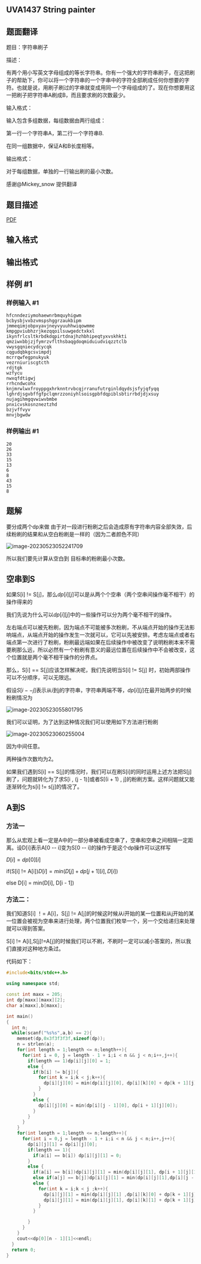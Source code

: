 ## UVA1437 String painter

## 题面翻译

题目：字符串刷子

描述：

有两个用小写英文字母组成的等长字符串。你有一个强大的字符串刷子，在这把刷子的帮助下，你可以将一个字符串的一个字串中的字符全部刷成任何你想要的字符。也就是说，用刷子刷过的字串就变成用同一个字母组成的了。现在你想要用这一把刷子把字符串A刷成B，而且要求刷的次数最少。

输入格式：

输入包含多组数据，每组数据由两行组成：

第一行一个字符串A，第二行一个字符串B.

在同一组数据中，保证A和B长度相等。

输出格式：

对于每组数据，单独的一行输出刷的最小次数。

感谢@Mickey_snow 提供翻译

## 题目描述

[problemUrl]: https://uva.onlinejudge.org/index.php?option=com_onlinejudge&Itemid=8&category=447&page=show_problem&problem=4183

[PDF](https://uva.onlinejudge.org/external/14/p1437.pdf)

## 输入格式

## 输出格式

## 样例 #1

### 样例输入 #1

```
hfcnndeziymohaewnrbmquyhigwm
bcbysbjvxbzvmspshggrzaukbipm
jmmeqimjobpxyavjneyvyuuhhwiqowmme
kmpgpviubhzrjkezqqoilsuwgedctxkxl
ikynfrlcsltkrbdkdqpirtdnajhzhbhipeqtyxvskhkti
qmziwxbbjzjfymrzvflthsbaqgdoqmiduiudviqzztclb
vwysgqniecydcycqk
cqgudqbkgcsvimpdj
mcrrqwfegpnukyuk
vezrniuriscgtcth
rdjtgk
wzfycu
nwxqfdtigwj
rrhcndwcohx
knjmrwlwxfroyppgxhrknntrvbcqjrranufutrginldqydsjsfyjqfyqq
lghrdjsgvbffgfpclqmrzzoniyhlsoisgpbfdqpiblsbtirrbdjdjxsuy
nujagihmgqvwiwvbmbe
pnxicvskosnzneztzhd
bzjvffvyv
mnvjbgwdw
```

### 样例输出 #1

```
20
26
33
15
13
6
8
43
15
8
```

## 题解

要分成两个dp来做
由于对一段进行粉刷之后会造成原有字符串内容全部失效，后续粉刷的结果和从空白粉刷是一样的（因为二者颜色不同）

![image-20230523052241709](img/image-20230523052241709.png)



所以我们要先计算从空白到 目标串的粉刷最小次数。

## 空串到S

如果S[i] != S[j]，那么$dp[i][j]$​​​可以是从两个个空串（两个空串间操作毫不相干）的操作得来的

我们先说为什么可以$dp[i][j]$​中的一些操作可以分为两个毫不相干的操作。

左右端点可以被先粉刷，因为端点不可能被多次粉刷，不从端点开始的操作无法影响端点，从端点开始的操作发生一次就可以，它可以先被安排。考虑左端点或者右端点第一次进行了粉刷，粉刷最远端如果在后续操作中被改变了说明粉刷本来不需要刷那么远，所以必然有一个粉刷有意义的最远位置在后续操作中不会被改变，这个位置就是两个毫不相干操作的分界点。

那么，S[i] == S[j]应该怎样解决呢，我们先说明当S[i] != S[j] 时，初始两部操作可以不分顺序，可以无限远。

假设$S[i -- j]$表示从i到j的字符串，字符串两端不等，$dp[i][j]$在最开始两步的时候粉刷情况为

![image-20230523055801795](img/image-20230523055801795.png)

我们可以证明，为了达到这种情况我们可以使用如下方法进行粉刷

![image-20230523060255004](img/image-20230523060255004.png)

因为中间任意。

两种操作次数均为2。

如果我们遇到S[i] == S[j]的情况时，我们可以在刷S[i]的同时运用上述方法把S[j]刷了，问题就转化为了求S[i , (j - 1)]或者S[(i + 1) , j]的粉刷方案。这样问题就又能逐渐转化为s[i] != s[j]的情况了。



## A到S

### 方法一

那么从宏观上看一定是A中的一部分串被看成空串了，空串和空串之间相隔一定距离。设D[i]表示A[0 -- i]变为S[0 -- i]的操作于是这个dp操作可以这样写

$D[i]= dp[0][i]$

if(S[i] != A[i])$D[i] = min(D[j] + dp[j + 1][i], D[i])$

else D[i] = min(D[i], D[i - 1])

### 方法二：

我们知道S[i] ！= A[i]，S[j] != A[j]的时候这时候从i开始的某一位置和从j开始的某一位置会被视为空串来进行处理，两个位置我们枚举一个，另一个交给递归来处理就可以得到答案。

S[i] != A[i],S[j]!=A[j]的时候我们可以不刷，不刷时一定可以减小答案的，所以我们直接对这种地方条过。

代码如下：

```cpp
#include<bits/stdc++.h>

using namespace std;

const int maxx = 205;
int dp[maxx][maxx][2];
char a[maxx],b[maxx];

int main()
{
  int n;
  while(scanf("%s%s",a,b) == 2){
    memset(dp,0x3f3f3f3f,sizeof(dp));
    n = strlen(a);
    for(int length = 1;length <= n;length++){
      for(int i = 0, j = length - 1 + i;i < n && j < n;i++,j++){
        if(length == 1)dp[i][j][0] = 1;
        else {
          if(b[i] != b[j]){
            for(int k = i;k < j;k++){
              dp[i][j][0] = min(dp[i][j][0], dp[i][k][0] + dp[k + 1][j][0]);
            }
          }
          else {
            dp[i][j][0] = min(dp[i][j - 1][0], dp[i + 1][j][0]);
          }
        }
      }
    }
    for(int length = 1;length <= n;length++){
      for(int i = 0,j = length - 1 + i;i < n && j < n;i++,j++){
        dp[i][j][1] = dp[i][j][0];
        if(length == 1){
          if(a[i] == b[i]) dp[i][j][1] = 0;
        }
        else {
          if(a[i] == b[i])dp[i][j][1] = min(dp[i][j][1], dp[i + 1][j][1]);
          else if(a[j] == b[j])dp[i][j][1] = min(dp[i][j][1],dp[i][j - 1][1]);
          else {
            for(int k = i;k < j ;k++){
              dp[i][j][1] = min(dp[i][j][1] ,dp[i][k][0] + dp[k + 1][j][1]);
              dp[i][j][1] = min(dp[i][j][1], dp[i][k][1] + dp[k + 1][j][0]);
            }
          }

        }
      }
    }
    cout<<dp[0][n - 1][1]<<endl;
  }
  return 0;
}

```

